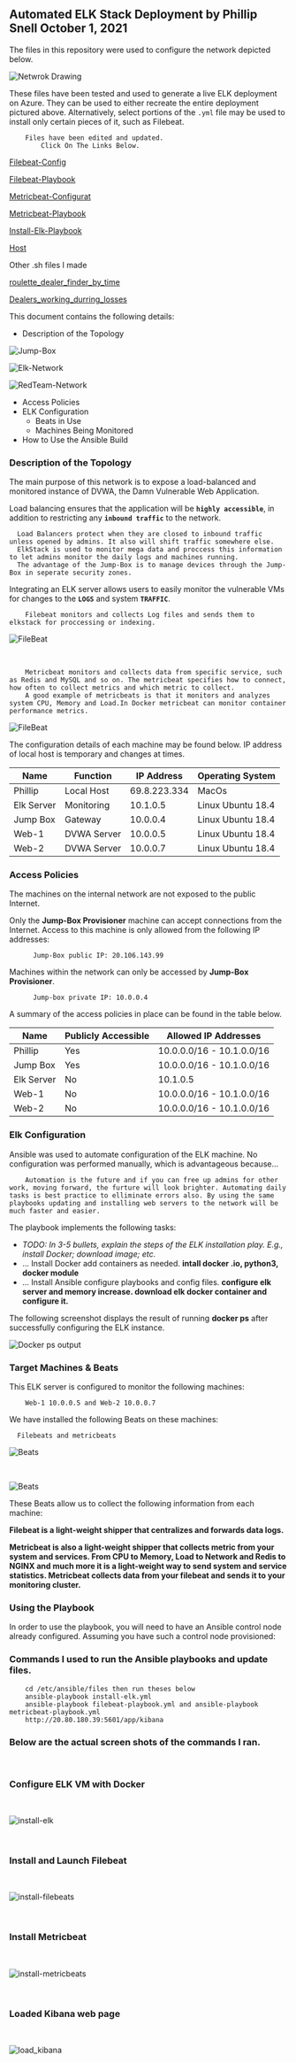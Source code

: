 ## Automated ELK Stack Deployment by Phillip Snell October 1, 2021

The files in this repository were used to configure the network depicted below.


![Netwrok Drawing](IMAGE/network2.drawio3.png) 

These files have been tested and used to generate a live ELK deployment on Azure. They can be used to either recreate the entire deployment pictured above. Alternatively, select portions of the `.yml` file may be used to install only certain pieces of it, such as Filebeat.



        Files have been edited and updated.
            Click On The Links Below.

  [Filebeat-Config](filebeat-configuration.yml)

  [Filebeat-Playbook](filebeat-playbook.yml)

  [Metricbeat-Configurat](metricbeat-configuration.yml)

  [Metricbeat-Playbook](metricbeat-playbook.yml)

  [Install-Elk-Playbook](install-elk.yml)

  [Host](hosts.yml)

  Other .sh files I made 

  [roulette_dealer_finder_by_time](roulette_dealer_finder_by_time.sh)

  [Dealers_working_durring_losses](Dealers_working_durring_losses.sh)

This document contains the following details:
- Description of the Topology

![Jump-Box](IMAGE/Jump-Box-Topology.png)

![Elk-Network](IMAGE/Elk-Network-Topology.png)

![RedTeam-Network](IMAGE/RedTeamNetwork-Topology.png)


- Access Policies
- ELK Configuration
  - Beats in Use
  - Machines Being Monitored
- How to Use the Ansible Build


### Description of the Topology

The main purpose of this network is to expose a load-balanced and monitored instance of DVWA, the Damn Vulnerable Web Application.

Load balancing ensures that the application will be **`highly accessible`**, in addition to restricting any **`inbound traffic`** to the network.


      Load Balancers protect when they are closed to inbound traffic unless opened by admins. It also will shift traffic somewhere else.
      ElkStack is used to monitor mega data and proccess this information to let admins monitor the daily logs and machines running. 
      The advantage of the Jump-Box is to manage devices through the Jump-Box in seperate security zones.

Integrating an ELK server allows users to easily monitor the vulnerable VMs for changes to the **`LOGS`** and system **`TRAFFIC`**.

        Filebeat monitors and collects Log files and sends them to elkstack for proccessing or indexing. 

        
![FileBeat](IMAGE/filebeat.png)



<br>


        Metricbeat monitors and collects data from specific service, such as Redis and MySQL and so on. The metricbeat specifies how to connect, how often to collect metrics and which metric to collect. 
        A good example of metricbeats is that it monitors and analyzes system CPU, Memory and Load.In Docker metricbeat can monitor container performance metrics. 

![FileBeat](IMAGE/metricbeat.png)

The configuration details of each machine may be found below.
IP address of local host is temporary and changes at times.

| Name     | Function          | IP Address  | Operating System |
|----------|-------------------|------------ |------------------|
|Phillip   | Local Host        | 69.8.223.334| MacOs            |
|Elk Server| Monitoring        | 10.1.0.5    | Linux Ubuntu 18.4|
|Jump Box  | Gateway           | 10.0.0.4    | Linux Ubuntu 18.4|
|Web-1     | DVWA Server       | 10.0.0.5    | Linux Ubuntu 18.4|
|Web-2     | DVWA Server       | 10.0.0.7    | Linux Ubuntu 18.4|

### Access Policies

The machines on the internal network are not exposed to the public Internet. 

Only the **Jump-Box Provisioner** machine can accept connections from the Internet. Access to this machine is only allowed from the following IP addresses:
          
          Jump-Box public IP: 20.106.143.99

Machines within the network can only be accessed by **Jump-Box Provisioner**.
          
          Jump-box private IP: 10.0.0.4 

A summary of the access policies in place can be found in the table below.

| Name        | Publicly Accessible | Allowed IP Addresses|
|-------------|---------------------|---------------------|
| Phillip     | Yes                 | 10.0.0.0/16 - 10.1.0.0/16 |
| Jump Box    | Yes                 | 10.0.0.0/16 - 10.1.0.0/16 |
| Elk Server  | No                  | 10.1.0.5
| Web-1       | No                  | 10.0.0.0/16 - 10.1.0.0/16 |
| Web-2       | No                  | 10.0.0.0/16 - 10.1.0.0/16 |

### Elk Configuration

Ansible was used to automate configuration of the ELK machine. No configuration was performed manually, which is advantageous because...

        Automation is the future and if you can free up admins for other work, moving forward, the furture will look brighter. Automating daily tasks is best practice to elliminate errors also. By using the same playbooks updating and installing web servers to the network will be much faster and easier.

The playbook implements the following tasks:
- _TODO: In 3-5 bullets, explain the steps of the ELK installation play. E.g., install Docker; download image; etc._
- ... Install Docker add containers as needed. **intall docker .io, python3, docker module**
- ... Install Ansible configure playbooks and config files. **configure elk server and memory increase. download elk docker container and configure it.** 

The following screenshot displays the result of running **docker ps** after successfully configuring the ELK instance.

![Docker ps output](IMAGE/elk_docker_ps.png)

### Target Machines & Beats
This ELK server is configured to monitor the following machines:

        Web-1 10.0.0.5 and Web-2 10.0.0.7

We have installed the following Beats on these machines:

      Filebeats and metricbeats


![Beats](IMAGE/added_data.png)

<br>

![Beats](IMAGE/Metricbeat_data.png)


These Beats allow us to collect the following information from each machine:

**Filebeat is a light-weight shipper that centralizes and forwards data logs.**

**Metricbeat is also a light-weight shipper that collects metric from your system and services. From CPU to Memory, Load to Network and Redis to NGINX and much more it is a light-weight way to send system and service statistics. Metricbeat collects data from your filebeat and sends it to your monitoring cluster.**

### Using the Playbook
In order to use the playbook, you will need to have an Ansible control node already configured. Assuming you have such a control node provisioned: 

### Commands I used to run the Ansible playbooks and update files.

        cd /etc/ansible/files then run theses below
        ansible-playbook install-elk.yml
        ansible-playbook filebeat-playbook.yml and ansible-playbook metricbeat-playbook.yml
        http://20.80.180.39:5601/app/kibana

        

### Below are the actual screen shots of the commands I ran.

<br>

### Configure ELK VM with Docker

<br>

![install-elk](IMAGE/install_elk.png)

<br>

### Install and Launch Filebeat

<br>

![install-filebeats](IMAGE/install_filebeats.png)

<br>

### Install Metricbeat

<br>

![install-metricbeats](IMAGE/install_metricbeats.png)

<br>

### Loaded Kibana web page

<br>

![load_kibana](IMAGE/load_kibana.png)
